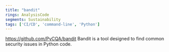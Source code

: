 ```yaml
---
title: "bandit"
rings: AnalysisCode
segments: Sustainability
tags: ['CI/CD', 'command-line', 'Python']
---
```

https://github.com/PyCQA/bandit
Bandit is a tool designed to find common security issues in Python code.
